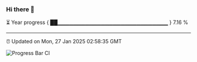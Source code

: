 ### Hi there 👋

⏳ Year progress { ██▁▁▁▁▁▁▁▁▁▁▁▁▁▁▁▁▁▁▁▁▁▁▁▁▁▁▁▁ } 7.16 %

---

⏰ Updated on Mon, 27 Jan 2025 02:58:35 GMT

![Progress Bar CI](https://github.com/IshwaranRudhara/GIT-ACTION/workflows/Progress%20Bar%20CI/badge.svg)
